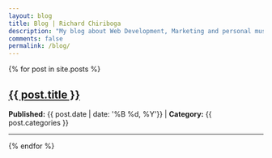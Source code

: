 ```yaml
---
layout: blog
title: Blog | Richard Chiriboga
description: "My blog about Web Development, Marketing and personal musings."
comments: false
permalink: /blog/
---
```

<div class="posts">
  {% for post in site.posts %}
    <article class="post">
      <h1><a href="{{ site.baseurl }}{{ post.url }}">{{ post.title }}</a></h1>
      <div class="entry">
        <p><strong>Published:</strong> {{ post.date | date: '%B %d, %Y'}} | <strong>Category:</strong> {{ post.categories }}</p>
      </div>
    </article>
    <hr/>
  {% endfor %}
</div>